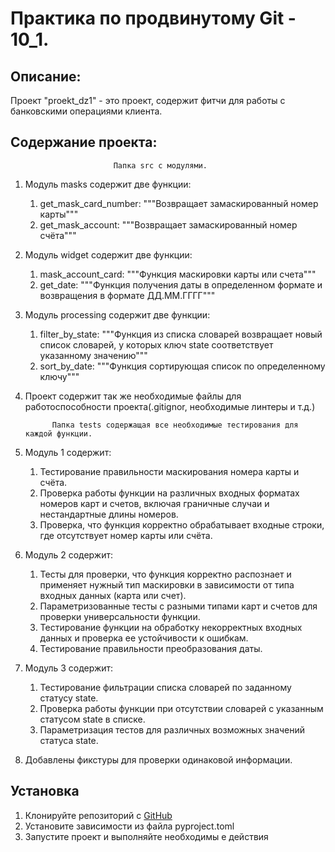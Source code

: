# Практика по продвинутому Git - 10_1.

## Описание:

Проект "proekt_dz1" - это проект, содержит фитчи для работы с банковскими операциями клиента.

## Содержание проекта:
                           Папка src с модулями.
1. Модуль masks содержит две функции:
   1) get_mask_card_number:
    """Возвращает замаскированный номер карты"""
   2) get_mask_account:
    """Возвращает замаскированный номер счёта"""
2. Модуль widget содержит две функции:
   1) mask_account_card:
    """Функция маскировки карты или счета"""
   2) get_date:
    """Функция получения даты в определенном формате и возвращения в формате ДД.ММ.ГГГГ"""
3. Модуль processing содержит две функции:
   1) filter_by_state:
    """Функция из списка словарей возвращает новый список словарей, у которых ключ state соответствует указанному 
значению"""
   2) sort_by_date:
     """Функция сортирующая список по определенному ключу"""
4. Проект содержит так же необходимые файлы для работоспособности проекта(.gitignor, необходимые линтеры и т.д.)

             Папка tests содержащая все необходимые тестирования для каждой функции.
1. Модуль 1 содержит:
   1) Тестирование правильности маскирования номера карты и счёта.
   2) Проверка работы функции на различных входных форматах номеров карт и счетов, включая граничные случаи и 
нестандартные длины номеров.
   3) Проверка, что функция корректно обрабатывает входные строки, где отсутствует номер карты или счёта.
2. Модуль 2 содержит:
   1) Тесты для проверки, что функция корректно распознает и применяет нужный тип маскировки в зависимости от типа 
входных данных (карта или счет).
   2) Параметризованные тесты с разными типами карт и счетов для проверки универсальности функции.
   3) Тестирование функции на обработку некорректных входных данных и проверка ее устойчивости к ошибкам.
   4) Тестирование правильности преобразования даты.
3. Модуль 3 содержит:
   1) Тестирование фильтрации списка словарей по заданному статусу state. 
   2) Проверка работы функции при отсутствии словарей с указанным статусом state в списке. 
   3) Параметризация тестов для различных возможных значений статуса state.
4. Добавлены фикстуры для проверки одинаковой информации.


## Установка

1. Клонируйте репозиторий с [GitHub](git@github.com:Anastasiya-Nikolaeva/Practice.git)
2. Установите зависимости из файла pyproject.toml
3. Запустите проект и выполняйте необходимы е действия

